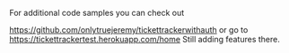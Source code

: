 For additional code samples you can check out

https://github.com/onlytruejeremy/tickettrackerwithauth or go to https://tickettrackertest.herokuapp.com/home
Still adding features there.
